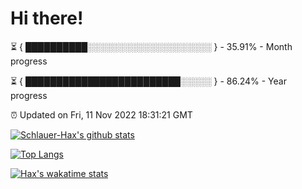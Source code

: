 # Hi there!

⏳ { ██████████░░░░░░░░░░░░░░░░░░░░ } - 35.91% - Month progress

⏳ { █████████████████████████░░░░░ } - 86.24% - Year progress

⏰ Updated on Fri, 11 Nov 2022 18:31:21 GMT


[![Schlauer-Hax's github stats](https://github-readme-stats.vercel.app/api?username=Schlauer-Hax&show_icons=true&theme=dark&count_private=true)](https://github.com/Schlauer-Hax)


[![Top Langs](https://github-readme-stats.vercel.app/api/top-langs/?username=Schlauer-Hax&layout=compact&theme=dark)](https://github.com/Schlauer-Hax?tab=repositories)


[![Hax's wakatime stats](https://github-readme-stats.vercel.app/api/wakatime?username=Hax&theme=dark)](https://wakatime.com/@Hax)

